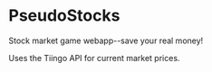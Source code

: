 # PseudoStocks
Stock market game webapp--save your real money!

Uses the Tiingo API for current market prices.
